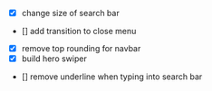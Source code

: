 - [x] change size of search bar
- [] add transition to close menu
- [x] remove top rounding for navbar
- [x] build hero swiper
- [] remove underline when typing into search bar
